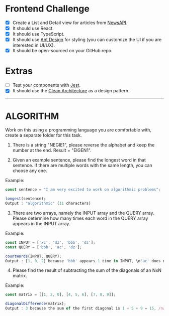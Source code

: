 # Frontend Challenge

- [x] Create a List and Detail view for articles from [NewsAPI](https://newsapi.org/).
- [x] It should use React.
- [x] It should use TypeScript.
- [x] It should use [Ant Design](https://ant.design/) for styling (you can customize the UI if you are interested in UI/UX).
- [x] It should be open-sourced on your GitHub repo.

# Extras
- [ ] Test your components with [Jest](https://jest-everywhere.now.sh).
- [x] It should use the [Clean Architecture](https://medium.com/@rostislavdugin/the-clean-architecture-using-react-and-typescript-a832662af803) as a design pattern.

------

# ALGORITHM
Work on this using a programming language you are comfortable with, create a separate folder for this task.

1. There is a string "NEGIE1", please reverse the alphabet and keep the number at the end. Result = "EIGEN1".

2. Given an example sentence, please find the longest word in that sentence. If there are multiple words with the same length, you can choose any one.

Example:
```js
const sentence = "I am very excited to work on algorithmic problems";

longest(sentence); 
Output : "algorithmic" (11 characters)
```

3. There are two arrays, namely the INPUT array and the QUERY array. Please determine how many times each word in the QUERY array appears in the INPUT array.

Example:
```js
const INPUT = ['xc', 'dz', 'bbb', 'dz'];
const QUERY = ['bbb', 'ac', 'dz'];

countWords(INPUT, QUERY);
Output : [1, 0, 2] because 'bbb' appears 1 time in INPUT, \n'ac' does not appear in INPUT, and 'dz' appears 2 times in INPUT.
```

4. Please find the result of subtracting the sum of the diagonals of an NxN matrix.

Example:
```js
const matrix = [[1, 2, 0], [4, 5, 6], [7, 8, 9]];

diagonalDifference(matrix);
Output : 3 because the sum of the first diagonal is 1 + 5 + 9 = 15, /nand the sum of the second diagonal is 0 + 5 + 7 = 12, so the difference is 15 - 12 = 3.
```
